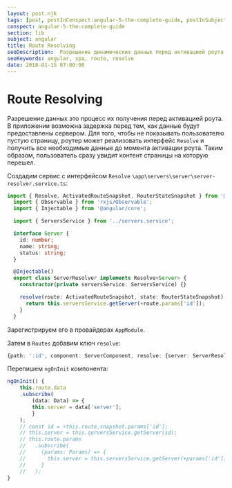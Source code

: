 ```yaml
---
layout: post.njk
tags: [post, postInConspect:angular-5-the-complete-guide, postInSubject:angular, postInSection:lib]
conspect: angular-5-the-complete-guide
section: lib
subject: angular
title: Route Resolving
seoDescription:  Разрешение динамических данных перед активацией роута и интерфейс Resolve в Angular5.
seoKeywords: angular, spa, route, resolve
date: 2018-01-15 07:00:00
---
```

# Route Resolving

Разрешение данных это процесс их получения перед активацией роута. В приложении возможна задержка перед тем, как данные будут предоставлены сервером. Для того, чтобы не показывать пользователю пустую страницу, роутер может реализовать интерфейс `Resolve` и получить все необходимые данные до момента активации роута. Таким образом, пользователь сразу увидит контент страницы на которую перешел.

Создадим сервис с интерфейсом `Resolve` `\app\servers\server\server-resolver.service.ts`:

```typescript
import { Resolve, ActivatedRouteSnapshot, RouterStateSnapshot } from '@angular/router';
  import { Observable } from 'rxjs/Observable';
  import { Injectable } from '@angular/core';

  import { ServersService } from '../servers.service';

  interface Server {
    id: number;
    name: string;
    status: string;
  }

  @Injectable()
  export class ServerResolver implements Resolve<Server> {
    constructor(private serversService: ServersService) {}

    resolve(route: ActivatedRouteSnapshot, state: RouterStateSnapshot): Observable<Server> | Promise<Server> | Server {
      return this.serversService.getServer(+route.params['id']);
    }
  }
```

Зарегистрируем его в провайдерах `AppModule`.

Затем в `Routes` добавим ключ `resolve`: 

```typescript
{path: ':id', component: ServerComponent, resolve: {server: ServerResolver}}
```

Перепишем `ngOnInit` компонента:

```typescript
ngOnInit() {
	this.route.data
	.subscribe(
		(data: Data) => {
		this.server = data['server'];
		}
	);
	// const id = +this.route.snapshot.params['id'];
	// this.server = this.serversService.getServer(id);
	// this.route.params
	//   .subscribe(
	//     (params: Params) => {
	//       this.server = this.serversService.getServer(+params['id']);
	//     }
	//   );
}
```